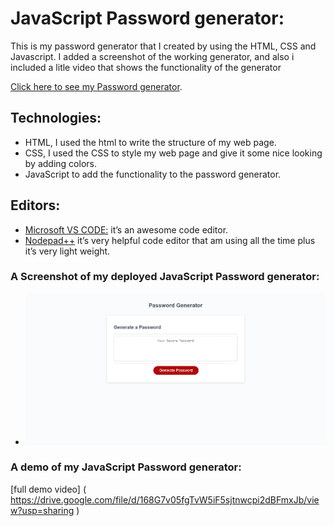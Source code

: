 # JavaScript Password generator: 

This is my password generator that I created by using the HTML, CSS and Javascript.
I added a screenshot of the working generator, and also i included a litle video that shows the functionality of the generator

[Click here to see my Password generator](  https://qabas-al-ani.github.io/Password-Generator-JavaScript/  ).

## Technologies: 

* HTML, I used the html to write the structure of my web page.
* CSS, I used the CSS to style my web page and give it some nice looking by adding colors.
* JavaScript to add the functionality to the password generator.

## Editors:

* [Microsoft VS CODE:](  https://visualstudio.microsoft.com/ ) it’s an awesome code editor.
* [Nodepad++]( https://notepad-plus-plus.org/downloads/ ) it’s very helpful code editor that am using all the time plus it’s very light weight.

 






 ### A Screenshot of my deployed JavaScript Password generator:
* ![ScreenShots]( https://github.com/Qabas-al-ani/Password-Generator-JavaScript/blob/main/screenshot/password-generat.png  )   


### A demo of my JavaScript Password generator:
[full demo video] ( https://drive.google.com/file/d/168G7v05fgTvW5iF5sjtnwcpi2dBFmxJb/view?usp=sharing )
